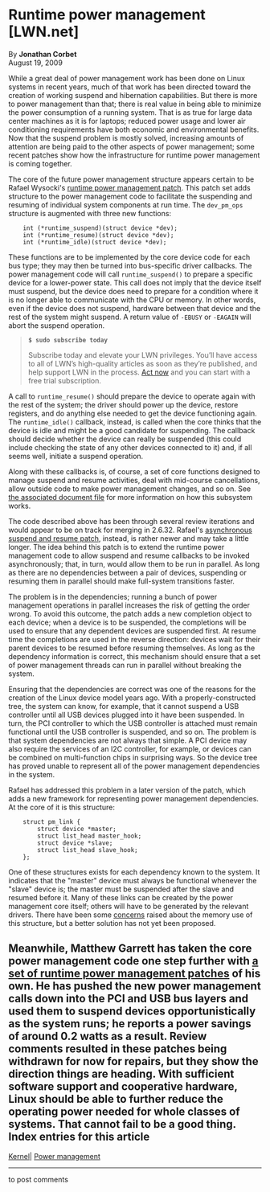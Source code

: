 # Runtime power management [LWN.net]

By **Jonathan Corbet**  
August 19, 2009 

While a great deal of power management work has been done on Linux systems in recent years, much of that work has been directed toward the creation of working suspend and hibernation capabilities. But there is more to power management than that; there is real value in being able to minimize the power consumption of a running system. That is as true for large data center machines as it is for laptops; reduced power usage and lower air conditioning requirements have both economic and environmental benefits. Now that the suspend problem is mostly solved, increasing amounts of attention are being paid to the other aspects of power management; some recent patches show how the infrastructure for runtime power management is coming together. 

The core of the future power management structure appears certain to be Rafael Wysocki's [runtime power management patch](/Articles/347574/). This patch set adds structure to the power management code to facilitate the suspending and resuming of individual system components at run time. The `dev_pm_ops` structure is augmented with three new functions: 
    
    
        int (*runtime_suspend)(struct device *dev);
        int (*runtime_resume)(struct device *dev);
        int (*runtime_idle)(struct device *dev);
    

These functions are to be implemented by the core device code for each bus type; they may then be turned into bus-specific driver callbacks. The power management code will call `runtime_suspend()` to prepare a specific device for a lower-power state. This call does not imply that the device itself must suspend, but the device does need to prepare for a condition where it is no longer able to communicate with the CPU or memory. In other words, even if the device does not suspend, hardware between that device and the rest of the system might suspend. A return value of `-EBUSY` or `-EAGAIN` will abort the suspend operation. 

> **`$ sudo subscribe today`**
> 
> Subscribe today and elevate your LWN privileges. You’ll have access to all of LWN’s high-quality articles as soon as they’re published, and help support LWN in the process. [Act now](https://lwn.net/Promo/nst-sudo/claim) and you can start with a free trial subscription. 

A call to `runtime_resume()` should prepare the device to operate again with the rest of the system; the driver should power up the device, restore registers, and do anything else needed to get the device functioning again. The `runtime_idle()` callback, instead, is called when the core thinks that the device is idle and might be a good candidate for suspending. The callback should decide whether the device can really be suspended (this could include checking the state of any other devices connected to it) and, if all seems well, initiate a suspend operation. 

Along with these callbacks is, of course, a set of core functions designed to manage suspend and resume activities, deal with mid-course cancellations, allow outside code to make power management changes, and so on. See [the associated document file](/Articles/347575/) for more information on how this subsystem works. 

The code described above has been through several review iterations and would appear to be on track for merging in 2.6.32. Rafael's [asynchronous suspend and resume patch](http://lwn.net/Articles/346767/), instead, is rather newer and may take a little longer. The idea behind this patch is to extend the runtime power management code to allow suspend and resume callbacks to be invoked asynchronously; that, in turn, would allow them to be run in parallel. As long as there are no dependencies between a pair of devices, suspending or resuming them in parallel should make full-system transitions faster. 

The problem is in the dependencies; running a bunch of power management operations in parallel increases the risk of getting the order wrong. To avoid this outcome, the patch adds a new completion object to each device; when a device is to be suspended, the completions will be used to ensure that any dependent devices are suspended first. At resume time the completions are used in the reverse direction: devices wait for their parent devices to be resumed before resuming themselves. As long as the dependency information is correct, this mechanism should ensure that a set of power management threads can run in parallel without breaking the system. 

Ensuring that the dependencies are correct was one of the reasons for the creation of the Linux device model years ago. With a properly-constructed tree, the system can know, for example, that it cannot suspend a USB controller until all USB devices plugged into it have been suspended. In turn, the PCI controller to which the USB controller is attached must remain functional until the USB controller is suspended, and so on. The problem is that system dependencies are not always that simple. A PCI device may also require the services of an I2C controller, for example, or devices can be combined on multi-function chips in surprising ways. So the device tree has proved unable to represent all of the power management dependencies in the system. 

Rafael has addressed this problem in a later version of the patch, which adds a new framework for representing power management dependencies. At the core of it is this structure: 
    
    
        struct pm_link {
        	struct device *master;
        	struct list_head master_hook;
        	struct device *slave;
        	struct list_head slave_hook;
        };
    

One of these structures exists for each dependency known to the system. It indicates that the "master" device must always be functional whenever the "slave" device is; the master must be suspended after the slave and resumed before it. Many of these links can be created by the power management core itself; others will have to be generated by the relevant drivers. There have been some [concerns](/Articles/347580/) raised about the memory use of this structure, but a better solution has not yet been proposed. 

Meanwhile, Matthew Garrett has taken the core power management code one step further with [a set of runtime power management patches](http://lwn.net/Articles/346898/) of his own. He has pushed the new power management calls down into the PCI and USB bus layers and used them to suspend devices opportunistically as the system runs; he reports a power savings of around 0.2 watts as a result. Review comments resulted in these patches being withdrawn for now for repairs, but they show the direction things are heading. With sufficient software support and cooperative hardware, Linux should be able to further reduce the operating power needed for whole classes of systems. That cannot fail to be a good thing.  
Index entries for this article  
---  
[Kernel](/Kernel/Index)| [Power management](/Kernel/Index#Power_management)  
  


* * *

to post comments 
